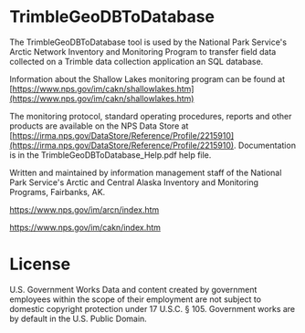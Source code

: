 # TrimbleGeoDBToDatabase
The TrimbleGeoDBToDatabase tool is used by the National Park Service's Arctic Network Inventory and Monitoring Program to transfer field data collected on a Trimble data collection application an SQL database. 

Information about the Shallow Lakes monitoring program can be found at [https://www.nps.gov/im/cakn/shallowlakes.htm](https://www.nps.gov/im/cakn/shallowlakes.htm)

The monitoring protocol, standard operating procedures, reports and other products are available on the NPS Data Store at [https://irma.nps.gov/DataStore/Reference/Profile/2215910](https://irma.nps.gov/DataStore/Reference/Profile/2215910).
Documentation is in the TrimbleGeoDBToDatabase_Help.pdf help file.

Written and maintained by information management staff of the National Park Service's Arctic and Central Alaska Inventory and Monitoring Programs, Fairbanks, AK.

https://www.nps.gov/im/arcn/index.htm

https://www.nps.gov/im/cakn/index.htm

# License
U.S. Government Works
Data and content created by government employees within the scope of their employment are not subject to domestic copyright protection under 17 U.S.C. § 105. Government works are by default in the U.S. Public Domain. 
